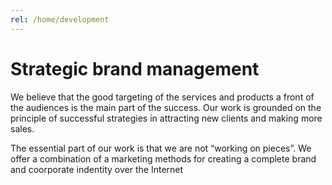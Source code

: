 ```yaml
---
rel: /home/development
---
```

# Strategic **brand management** 
We believe that the good targeting of the services and products a front of the audiences is the main part of the success. Our work is grounded on the principle of successful strategies in attracting new clients and making more sales.

The essential part of our work is that we are not “working on pieces”. We offer a combination of a marketing methods for creating a complete brand and coorporate indentity over the Internet